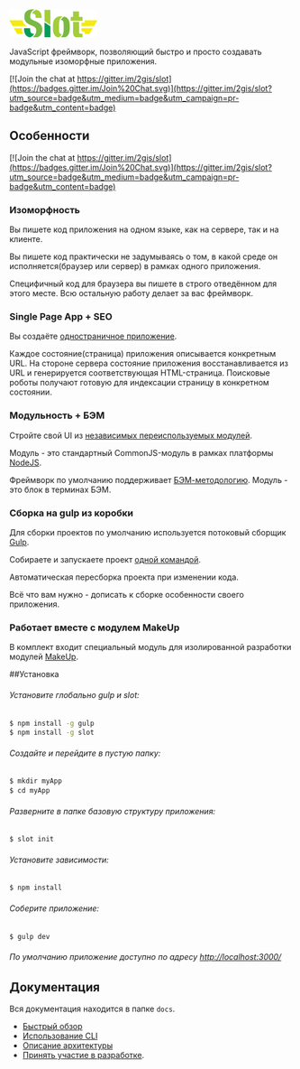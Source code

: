 [![Slot](https://raw.githubusercontent.com/2gis/artwork/master/slot/logo-multi.png)](http://github.com/2gis/slot)

JavaScript фреймворк, позволяющий быстро и просто создавать модульные изоморфные приложения.

[![Join the chat at https://gitter.im/2gis/slot](https://badges.gitter.im/Join%20Chat.svg)](https://gitter.im/2gis/slot?utm_source=badge&utm_medium=badge&utm_campaign=pr-badge&utm_content=badge)

## Особенности

[![Join the chat at https://gitter.im/2gis/slot](https://badges.gitter.im/Join%20Chat.svg)](https://gitter.im/2gis/slot?utm_source=badge&utm_medium=badge&utm_campaign=pr-badge&utm_content=badge)

### Изоморфность
Вы пишете код приложения на одном языке, как на сервере, так и на клиенте.

Вы пишете код практически не задумываясь о том, в какой среде он исполняется(браузер или сервер) в рамках одного приложения.

Специфичный код для браузера вы пишете в строго отведённом для этого месте. Всю остальную работу делает за вас фреймворк.
        
### Single Page App + SEO
Вы создаёте <a href="https://ru.wikipedia.org/wiki/Single_Page_Application">одностраничное приложение</a>.

Каждое состояние(страница) приложения описывается конкретным URL.
На стороне сервера состояние приложения восстанавливается из URL и генерируется соответствующая HTML-страница.
Поисковые роботы получают готовую для индексации страницу в конкретном состоянии.
                
### Модульность + БЭМ
Стройте свой UI из <a href="https://github.com/2gis/slot/blob/master/docs/conception.md#Архитектура">независимых переиспользуемых модулей</a>.

Модуль - это стандартный CommonJS-модуль в рамках платформы <a href="http://nodejs.org">NodeJS</a>.

Фреймворк по умолчанию поддерживает <a href="https://ru.bem.info/method/">БЭМ-методологию</a>. Модуль - это блок в терминах БЭМ.

### Сборка на gulp из коробки
Для сборки проектов по умолчанию используется потоковый сборщик <a href="http://gulpjs.com">Gulp</a>.

Собираете и запускаете проект <a href="https://github.com/2gis/slot/blob/master/docs/cli.md#Сборка-приложений">одной командой</a>.

Автоматическая пересборка проекта при изменении кода.

Всё что вам нужно - дописать к сборке особенности своего приложения.

### Работает вместе с модулем MakeUp
В комплект входит специальный модуль для изолированной разработки модулей <a href="http://2gis.github.io/makeup/">MakeUp</a>.

##Установка

###### Установите глобально gulp и slot:
```bash
$ npm install -g gulp
$ npm install -g slot
```

###### Создайте и перейдите в пустую папку:
```bash
$ mkdir myApp
$ cd myApp
```

###### Разверните в папке базовую структуру приложения:
```bash
$ slot init
```

###### Установите зависимости:
```bash
$ npm install
```

###### Соберите приложение:
```bash
$ gulp dev
```

###### По умолчанию приложение доступно по адресу [http://localhost:3000/](http://localhost:3000/)

## Документация
Вся документация находится в папке `docs`.

- [Быстрый обзор](https://github.com/2gis/slot/blob/master/docs/quickTour.md)
- [Использование CLI](https://github.com/2gis/slot/blob/master/docs/cli.md)
- [Описание архитектуры](https://github.com/2gis/slot/blob/master/docs/conception.md)
- [Принять участие в разработке](https://github.com/2gis/slot/blob/master/contributing.md).
